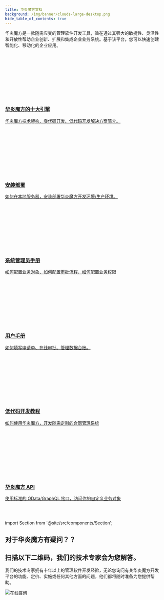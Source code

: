 ```yaml
---
title: 华炎魔方文档
background: /img/banner/clouds-large-desktop.png
hide_table_of_contents: true
---
```


华炎魔方是一款随需应变的管理软件开发工具，旨在通过其强大的敏捷性、灵活性和开放性帮助企业创新、扩展和集成企业业务系统。基于该平台，您可以快速创建智能化、移动化的企业应用。

<div class="slds-grid slds-wrap">

  <div class="slds-p-around_small slds-size_1-of-1 slds-large-size_1-of-2">
    <a href="https://www-steedos-com.oss-cn-beijing.aliyuncs.com/docs/%E5%8D%8E%E7%82%8E%E9%AD%94%E6%96%B9%E8%A7%A3%E5%86%B3%E6%96%B9%E6%A1%88%E6%89%8B%E5%86%8C.pdf" class="slds-card slds-box slds-box_link slds-media">
        <div class="slds-media__figure slds-media__figure_fixed-width slds-align_absolute-center">
            <div class="slds-welcome-mat__tile-figure">
                <div class="slds-welcome-mat__tile-icon-container">
                    <span class="slds-icon_container slds-icon-utility-animal_and_nature">
                        <svg class="slds-icon slds-icon-text-default" aria-hidden="true"><use href="/assets/icons/utility-sprite/svg/symbols.svg#company"></use></svg>
                    </span>
                </div>
            </div>
        </div>
        <div class="slds-media__body">
            <div class="slds-welcome-mat__tile-body">
                <h3 class="slds-welcome-mat__tile-title">华炎魔方的十大引擎</h3>
                <p class="slds-welcome-mat__tile-description">华炎魔方技术架构、零代码开发、低代码开发解决方案简介。</p>
            </div>
        </div>
    </a>
  </div>

  <div class="slds-p-around_small slds-size_1-of-1 slds-large-size_1-of-2">
    <a href="/developer/deploy/" class="slds-card slds-box slds-box_link slds-media">
        <div class="slds-media__figure slds-media__figure_fixed-width slds-align_absolute-center">
            <div class="slds-welcome-mat__tile-figure">
                <div class="slds-welcome-mat__tile-icon-container">
                    <span class="slds-icon_container slds-icon-utility-animal_and_nature">
                        <svg class="slds-icon slds-icon-text-default" aria-hidden="true"><use href="/assets/icons/utility-sprite/svg/symbols.svg#setup_assistant_guide"></use></svg>
                    </span>
                </div>
            </div>
        </div>
        <div class="slds-media__body">
            <div class="slds-welcome-mat__tile-body">
                <h3 class="slds-welcome-mat__tile-title">安装部署</h3>
                <p class="slds-welcome-mat__tile-description">如何在本地服务器，安装部署华炎魔方开发环境/生产环境。</p>
            </div>
        </div>
    </a>
  </div>

  <div class="slds-p-around_small slds-size_1-of-1 slds-large-size_1-of-2">
    <a href="/help/admin/" class="slds-card slds-box slds-box_link slds-media">
        <div class="slds-media__figure slds-media__figure_fixed-width slds-align_absolute-center">
            <div class="slds-welcome-mat__tile-figure">
                <div class="slds-welcome-mat__tile-icon-container">
                    <span class="slds-icon_container slds-icon-utility-animal_and_nature">
                        <svg class="slds-icon slds-icon-text-default" aria-hidden="true"><use href="/assets/icons/utility-sprite/svg/symbols.svg#setup"></use></svg>
                    </span>
                </div>
            </div>
        </div>
        <div class="slds-media__body">
            <div class="slds-welcome-mat__tile-body">
                <h3 class="slds-welcome-mat__tile-title">系统管理员手册</h3>
                <p class="slds-welcome-mat__tile-description">如何配置业务对象、如何配置审批流程、如何配置业务权限</p>
            </div>
        </div>
    </a>
  </div>

  <div class="slds-p-around_small slds-size_1-of-1 slds-large-size_1-of-2">
    <a href="/help/" class="slds-card slds-box slds-box_link slds-media">
        <div class="slds-media__figure slds-media__figure_fixed-width slds-align_absolute-center">
            <div class="slds-welcome-mat__tile-figure">
                <div class="slds-welcome-mat__tile-icon-container">
                    <span class="slds-icon_container slds-icon-utility-animal_and_nature">
                        <svg class="slds-icon slds-icon-text-default" aria-hidden="true"><use href="/assets/icons/utility-sprite/svg/symbols.svg#people"></use></svg>
                    </span>
                </div>
            </div>
        </div>
        <div class="slds-media__body">
            <div class="slds-welcome-mat__tile-body">
                <h3 class="slds-welcome-mat__tile-title">用户手册</h3>
                <p class="slds-welcome-mat__tile-description">如何填写申请单、在线审批、管理数据台账。</p>
            </div>
        </div>
    </a>
  </div>

  <div class="slds-p-around_small slds-size_1-of-1 slds-large-size_1-of-2">
    <a href="/developer/guide/" class="slds-card slds-box slds-box_link slds-media">
        <div class="slds-media__figure slds-media__figure_fixed-width slds-align_absolute-center">
            <div class="slds-welcome-mat__tile-figure">
                <div class="slds-welcome-mat__tile-icon-container">
                    <span class="slds-icon_container slds-icon-utility-animal_and_nature">
                        <svg class="slds-icon slds-icon-text-default" aria-hidden="true"><use href="/assets/icons/utility-sprite/svg/symbols.svg#sobject"></use></svg>
                    </span>
                </div>
            </div>
        </div>
        <div class="slds-media__body">
            <div class="slds-welcome-mat__tile-body">
                <h3 class="slds-welcome-mat__tile-title">低代码开发教程</h3>
                <p class="slds-welcome-mat__tile-description">如何使用华炎魔方，开发随需定制的合同管理系统</p>
            </div>
        </div>
    </a>
  </div>

  <div class="slds-p-around_small slds-size_1-of-1 slds-large-size_1-of-2">
    <a href="/developer/api/" class="slds-card slds-box slds-box_link slds-media">
        <div class="slds-media__figure slds-media__figure_fixed-width slds-align_absolute-center">
            <div class="slds-welcome-mat__tile-figure">
                <div class="slds-welcome-mat__tile-icon-container">
                    <span class="slds-icon_container slds-icon-utility-animal_and_nature">
                        <svg class="slds-icon slds-icon-text-default" aria-hidden="true"><use href="/assets/icons/utility-sprite/svg/symbols.svg#replace"></use></svg>
                    </span>
                </div>
            </div>
        </div>
        <div class="slds-media__body">
            <div class="slds-welcome-mat__tile-body">
                <h3 class="slds-welcome-mat__tile-title">华炎魔方 API</h3>
                <p class="slds-welcome-mat__tile-description">使用标准的 OData/GraphQL 接口，访问你的自定义业务对象</p>
            </div>
        </div>
    </a>
  </div>

</div>

<br/><br/>

import Section from '@site/src/components/Section';

<Section background="#215ca0" padding="50">
<div style={{color:"#FFFFFF"}}>

# 对于华炎魔方有疑问？？
# 扫描以下二维码，我们的技术专家会为您解答。

我们的技术专家拥有十年以上的管理软件开发经验，无论您询问有关华炎魔方开发平台的功能、定价、实施或任何其他方面的问题，他们都将随时准备为您提供帮助。

![在线咨询](/assets/contact_by_weixin.png)

</div>

</Section>
